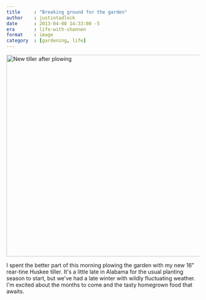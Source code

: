 ```yaml
---
title     : "Breaking ground for the garden"
author    : justintadlock
date      : 2013-04-08 14:33:00 -5
era       : life-with-shannon
format    : image
category  : [gardening, life]
---
```


<a href="http://justintadlock.com/blog/wp-content/uploads/2013/04/Plowed-Garden.jpg" rel="attachment wp-att-5015"><img src="http://justintadlock.com/blog/wp-content/uploads/2013/04/Plowed-Garden-960x720.jpg" alt="New tiller after plowing" width="700" height="525" class="aligncenter size-large wp-image-5015" /></a>

I spent the better part of this morning plowing the garden with my new 16" rear-tine Huskee tiller.  It's a little late in Alabama for the usual planting season to start, but we've had a late winter with wildly fluctuating weather.  I'm excited about the months to come and the tasty homegrown food that awaits.
